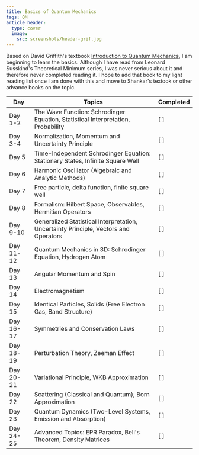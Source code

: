 ```yaml
---
title: Basics of Quantum Mechanics
tags: QM
article_header:
  type: cover
  image:
    src: screenshots/header-grif.jpg
---
```


Based on David Griffith's textbook [Introduction to Quantum Mechanics](https://en.wikipedia.org/wiki/Introduction_to_Quantum_Mechanics_(book)), I am beginning to learn the basics. Although I have read from Leonard Susskind's Theoretical Minimum series, I was never serious about it and therefore never completed reading it. I hope to add that  book to my light reading list once I am done with this and move to Shankar's textook or other advance books on the topic.


| Day       | Topics                                                                               | Completed |
| --------- | ------------------------------------------------------------------------------------ | --------- |
| Day 1-2   | The Wave Function: Schrodinger Equation, Statistical Interpretation, Probability     | [ ]       |
| Day 3-4   | Normalization, Momentum and Uncertainty Principle                                    | [ ]       |
| Day 5     | Time-Independent Schrodinger Equation: Stationary States, Infinite Square Well       | [ ]       |
| Day 6     | Harmonic Oscillator (Algebraic and Analytic Methods)                                 | [ ]       |
| Day 7     | Free particle, delta function, finite square well                                    | [ ]       |
| Day 8     | Formalism: Hilbert Space, Observables, Hermitian Operators                           | [ ]       |
| Day 9-10  | Generalized Statistical Interpretation, Uncertainty Principle, Vectors and Operators | [ ]       |
| Day 11-12 | Quantum Mechanics in 3D: Schrodinger Equation, Hydrogen Atom                         | [ ]       |
| Day 13    | Angular Momentum and Spin                                                            | [ ]       |
| Day 14    | Electromagnetism                                                                     | [ ]       |
| Day 15    | Identical Particles, Solids (Free Electron Gas, Band Structure)                      | [ ]       |
| Day 16-17 | Symmetries and Conservation Laws                                                     | [ ]       |
| Day 18-19 | Perturbation Theory, Zeeman Effect                                                   | [ ]       |
| Day 20-21 | Variational Principle, WKB Approximation                                             | [ ]       |
| Day 22    | Scattering (Classical and Quantum), Born Approximation                               | [ ]       |
| Day 23    | Quantum Dynamics (Two-Level Systems, Emission and Absorption)                        | [ ]       |
| Day 24-25 | Advanced Topics: EPR Paradox, Bell's Theorem, Density Matrices                       | [ ]       |
